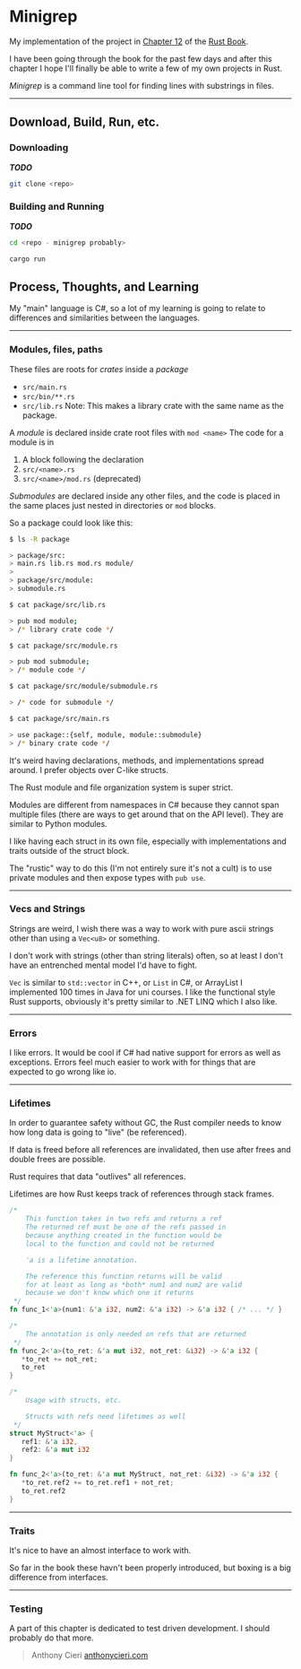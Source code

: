 
# Minigrep

My implementation of the project in [Chapter 12](https://doc.rust-lang.org/stable/book/ch12-00-an-io-project.html) of the [Rust Book](https://doc.rust-lang.org/stable/book/).

I have been going through the book for the past few days and after this chapter I hope I'll finally be able to write a few of my own projects in Rust.

*Minigrep* is a command line tool for finding lines with substrings in files.

***

## Download, Build, Run, etc.

### Downloading

***TODO***

```bash
git clone <repo>
```

### Building and Running

***TODO***

```bash
cd <repo - minigrep probably>

cargo run
```

## Process, Thoughts, and Learning

My "main" language is C#, so a lot of my learning is going to relate to differences and similarities between the languages.

***

### Modules, files, paths

These files are roots for *crates* inside a *package*
- `src/main.rs`
- `src/bin/**.rs`
- `src/lib.rs` Note: This makes a library crate with the same name as the package.

A *module* is declared inside crate root files with `mod <name>`
The code for a module is in
1. A block following the declaration
2. `src/<name>.rs`
3. `src/<name>/mod.rs` (deprecated)

*Submodules* are declared inside any other files, and the code is placed in the same places just nested in directories or `mod` blocks.

So a package could look like this:

```bash
$ ls -R package

> package/src:
> main.rs lib.rs mod.rs module/
>
> package/src/module:
> submodule.rs

$ cat package/src/lib.rs

> pub mod module;
> /* library crate code */

$ cat package/src/module.rs

> pub mod submodule;
> /* module code */

$ cat package/src/module/submodule.rs

> /* code for submodule */

$ cat package/src/main.rs

> use package::{self, module, module::submodule}
> /* binary crate code */
```

It's weird having declarations, methods, and implementations spread around. I prefer objects over C-like structs.

The Rust module and file organization system is super strict.

Modules are different from namespaces in C# because they cannot span multiple files (there are ways to get around that on the API level).
They are similar to Python modules.

I like having each struct in its own file, especially with implementations and traits outside of the struct block.

The "rustic" way to do this (I'm not entirely sure it's not a cult) is to use private modules and then expose types with `pub use`.

***

### Vecs and Strings

Strings are weird, I wish there was a way to work with pure ascii strings other than using a `Vec<u8>` or something.

I don't work with strings (other than string literals) often, so at least I don't have an entrenched mental model I'd have to fight.

`Vec` is similar to `std::vector` in C++, or `List` in C#, or ArrayList I implemented 100 times in Java for uni courses.
I like the functional style Rust supports, obviously it's pretty similar to .NET LINQ which I also like.

***

### Errors

I like errors. It would be cool if C# had native support for errors as well as exceptions. Errors feel much easier to work with for things that are expected to go wrong like io.

***

### Lifetimes

In order to guarantee safety without GC, the Rust compiler needs to know how long data is going to "live" (be referenced).

If data is freed before all references are invalidated, then use after frees and double frees are possible.

Rust requires that data "outlives" all references.

Lifetimes are how Rust keeps track of references through stack frames.

```rust
/*
    This function takes in two refs and returns a ref
    The returned ref must be one of the refs passed in
    because anything created in the function would be
    local to the function and could not be returned

    'a is a lifetime annotation.

    The reference this function returns will be valid
    for at least as long as *both* num1 and num2 are valid
    because we don't know which one it returns
 */
fn func_1<'a>(num1: &'a i32, num2: &'a i32) -> &'a i32 { /* ... */ }

/*
    The annotation is only needed on refs that are returned
 */
fn func_2<'a>(to_ret: &'a mut i32, not_ret: &i32) -> &'a i32 {
   *to_ret += not_ret;
   to_ret
}

/*
    Usage with structs, etc.

    Structs with refs need lifetimes as well
 */
struct MyStruct<'a> {
   ref1: &'a i32,
   ref2: &'a mut i32
}

fn func_2<'a>(to_ret: &'a mut MyStruct, not_ret: &i32) -> &'a i32 {
   *to_ret.ref2 += to_ret.ref1 + not_ret;
   to_ret.ref2
}
```

***

### Traits

It's nice to have an almost interface to work with.

So far in the book these havn't been properly introduced, but boxing is a big difference from interfaces.

***

### Testing

A part of this chapter is dedicated to test driven development. I should probably do that more.

> Anthony Cieri [anthonycieri.com](https://anthonycieri.com)
